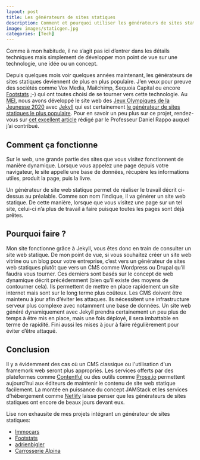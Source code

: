 ```yaml
---
layout: post
title: Les générateurs de sites statiques
description: Comment et pourquoi utiliser les générateurs de sites statiques
image: images/staticgen.jpg
categories: [Tech]
---
```

Comme à mon habitude, il ne s’agit pas ici d’entrer dans les détails techniques mais simplement de développer mon point de vue sur une technologie, une idée ou un concept.

Depuis quelques mois voir quelques années maintenant, les générateurs de sites statiques deviennent de plus en plus populaire. J’en veux pour preuve des sociétés comme Vox Media, Mailchimp, Sequoia Capital ou encore [Footstats](http://www.foostats.ch) ;-) qui ont toutes choisi de se tourner vers cette technologie. Au [MEI](http://mei.heig-vd.ch/), nous avons développé le site web des [Jeux Olympiques de la Jeunesse 2020](http://www.lausanne2020.com/fr/) avec [Jekyll](http://www.jekyllrb.com) qui est certainement [le générateur de sites statiques le plus populaire](https://www.staticgen.com/). Pour en savoir un peu plus sur ce projet, rendez-vous sur [cet excellent article](http://blog.comem.ch/2017/05/04/les-jeux-olympiques-du-code/) rédigé par le Professeur Daniel Rappo auquel j’ai contribué.

## Comment ça fonctionne

Sur le web, une grande partie des sites que vous visitez fonctionnent de manière dynamique. Lorsque vous appelez une page depuis votre navigateur, le site appelle une base de données, récupère les informations utiles, produit la page, puis la livre.

Un générateur de site web statique permet de réaliser le travail décrit ci-dessus au préalable. Comme son nom l’indique, il va générer un site web statique. De cette manière, lorsque que vous visitez une page sur un tel site, celui-ci n’a plus de travail à faire puisque toutes les pages sont déjà prêtes.

## Pourquoi faire ?

Mon site fonctionne grâce à Jekyll, vous êtes donc en train de consulter un site web statique. De mon point de vue, si vous souhaitez créer un site web vitrine ou un blog pour votre entreprise, c’est vers un générateur de sites web statiques plutôt que vers un CMS comme Wordpress ou Drupal qu’il faudra vous tourner. Ces derniers sont basés sur le concept de web dynamique décrit précédemment (bien qu’il existe des moyens de contourner cela). Ils permettent de mettre en place rapidement un site internet mais sont sur le long terme plus coûteux. Les CMS doivent être maintenu à jour afin d’éviter les attaques. Ils nécessitent une infrastructure serveur plus complexe avec notamment une base de données. Un site web généré dynamiquement avec Jekyll prendra certainement un peu plus de temps à être mis en place, mais une fois déployé, il sera imbattable en terme de rapidité. Fini aussi les mises à jour à faire régulièrement pour éviter d’être attaqué.

## Conclusion

Il y a évidemment des cas où un CMS classique ou l'utilisation d'un framemork web seront plus appropriés. Les services offerts par des plateformes comme [Contentful](https://www.contentful.com) ou des outils comme [Prose.io](http://prose.io/) permettent aujourd’hui aux éditeurs de maintenir le contenu de site web statique facilement. La montée en puissance du concept JAMStack et les services d’hébergement comme [Netlify](https://www.netlify.com) laisse penser que les générateurs de sites statiques ont encore de beaux jours devant eux.

Lise non exhausite de mes projets intégrant un générateur de sites statiques:
* [Immocars](http://www.immocars.ch)
* [Footstats](http://www.footstats.ch)
* [adrienbigler](http://www.adrienbigler.ch)
* [Carrosserie Alpina](http://www.carrosserie-alpina.ch)

 
